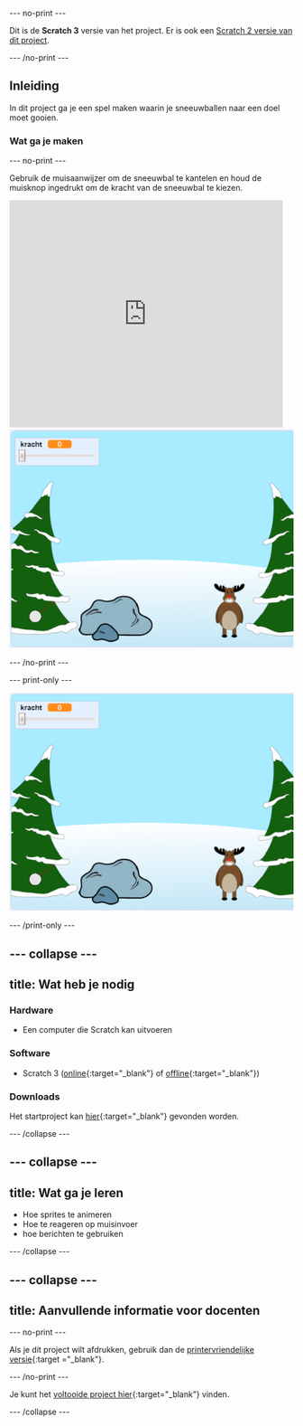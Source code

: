 --- no-print ---

Dit is de **Scratch 3** versie van het project. Er is ook een [Scratch 2 versie van dit project](https://projects.raspberrypi.org/nl-NL/projects/snowball-fight-scratch2).

--- /no-print ---

## Inleiding

In dit project ga je een spel maken waarin je sneeuwballen naar een doel moet gooien.

### Wat ga je maken

--- no-print ---

Gebruik de muisaanwijzer om de sneeuwbal te kantelen en houd de muisknop ingedrukt om de kracht van de sneeuwbal te kiezen.

<div class="scratch-preview">
  <iframe allowtransparency="true" width="485" height="402" src="https://scratch.mit.edu/projects/embed/389755986/?autostart=true" frameborder="0" scrolling="no"></iframe>
  <img src="images/snow-final.png">
</div>

--- /no-print ---

--- print-only ---

![voltooid project](images/snow-final.png)

--- /print-only ---

--- collapse ---
---
title: Wat heb je nodig
---

### Hardware

+ Een computer die Scratch kan uitvoeren

### Software

+ Scratch 3 ([online](http://rpf.io/scratchon){:target="_blank"} of [offline](http://rpf.io/scratchoff){:target="_blank"})

### Downloads

Het startproject kan [hier](http://rpf.io/p/nl-NL/snowball-fight-go){:target="_blank"} gevonden worden.

--- /collapse ---

--- collapse ---
---
title: Wat ga je leren
---

- Hoe sprites te animeren
- Hoe te reageren op muisinvoer
- hoe berichten te gebruiken

--- /collapse ---

--- collapse ---
---
title: Aanvullende informatie voor docenten
---

--- no-print ---

Als je dit project wilt afdrukken, gebruik dan de [printervriendelijke versie](https://projects.raspberrypi.org/nl-NL/projects/snowball-fight/print){:target ="_blank"}.

--- /no-print ---

Je kunt het [voltooide project hier](http://rpf.io/p/nl-NL/snowball-fight-get){:target="_blank"} vinden.

--- /collapse ---
